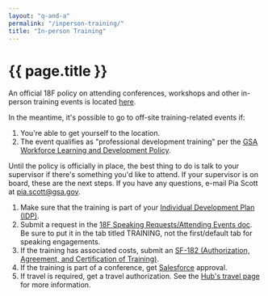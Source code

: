```yaml
---
layout: "q-and-a"
permalink: "/inperson-training/"
title: "In-person Training"
---
```


# {{ page.title }}

An official 18F policy on attending conferences, workshops and other in-person training events is located [here](https://docs.google.com/document/d/18VcWDZbXw7lNAHj_OJbRMZBacEgO2IKJZSsTqy33gOY/edit#heading=h.hmzkrq8b1z05).

In the meantime, it's possible to go to off-site  training-related events if:

1. You're able to get yourself to the location.
2. The event qualifies as "professional development training" per the [GSA Workforce Learning and Development Policy](http://www.gsa.gov/portal/directive/d0/content/643602).

Until the policy is officially in place, the best thing to do is talk to your supervisor if there's something you'd like to attend. If your supervisor is on board, these are the next steps. If you have any questions, e-mail Pia Scott at <pia.scott@gsa.gov>.

1. Make sure that the training is part of your [Individual Development Plan (IDP)](https://insite.gsa.gov/portal/content/615382).
2. Submit a request in the [18F Speaking Requests/Attending Events doc](https://docs.google.com/a/gsa.gov/spreadsheets/d/1Y0336rKQ4FiTFhoQynRjoVuJFzXEgaV0QcHqaNd-Eis/edit#gid=840687914). Be sure to put it in the tab titled TRAINING, not the first/default tab for speaking engagements.
3. If the training has associated costs, submit an [SF-182 (Authorization, Agreement, and Certification of Training)](http://www.gsa.gov/portal/forms/download/117002).
4. If the training is part of a conference, get [Salesforce](https://drive.google.com/open?id=0B-bSXujqt5mZdU9pS1dRc2ZQUXc&authuser=0) approval.
5. If travel is required, get a travel authorization. See the [Hub's travel page](../travel/) for more information.
